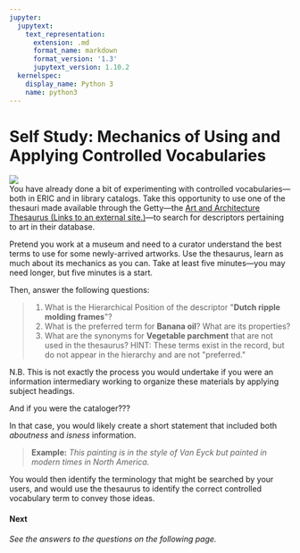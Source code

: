 ```yaml
---
jupyter:
  jupytext:
    text_representation:
      extension: .md
      format_name: markdown
      format_version: '1.3'
      jupytext_version: 1.10.2
  kernelspec:
    display_name: Python 3
    name: python3
---
```


<!-- #region id="t0JVq8EelFkH" -->
Self Study: Mechanics of Using and Applying Controlled Vocabularies
===================================================================

![](https://missouri.instructure.com/courses/49361/files/8633222/preview)  
You have already done a bit of experimenting with controlled vocabularies—both in ERIC and in library catalogs. Take this opportunity to use one of the thesauri made available through the Getty—the [Art and Architecture Thesaurus (Links to an external site.)](https://www.getty.edu/research/tools/vocabularies/aat/)—to search for descriptors pertaining to art in their database.

Pretend you work at a museum and need to a curator understand the best terms to use for some newly-arrived artworks. Use the thesaurus, learn as much about its mechanics as you can. Take at least five minutes—you may need longer, but five minutes is a start.

Then, answer the following questions:

> 1.  What is the Hierarchical Position of the descriptor "**Dutch ripple molding frames**"?
> 2.  What is the preferred term for **Banana oil**? What are its properties?
> 3.  What are the synonyms for **Vegetable parchment** that are not used in the thesaurus? HINT: These terms exist in the record, but do not appear in the hierarchy and are not "preferred."

N.B. This is not exactly the process you would undertake if you were an information intermediary working to organize these materials by applying subject headings.

And if you were the cataloger???

In that case, you would likely create a short statement that included both _aboutness_ and _isness_ information. 

> **Example:** _This painting is in the style of Van Eyck but painted in modern times in North America._ 

You would then identify the terminology that might be searched by your users, and would use the thesaurus to identify the correct controlled vocabulary term to convey those ideas. 

#### **Next**

_See the answers to the questions on the following page._
<!-- #endregion -->
